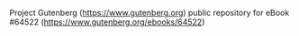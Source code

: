 Project Gutenberg (https://www.gutenberg.org) public repository for
eBook #64522 (https://www.gutenberg.org/ebooks/64522)
